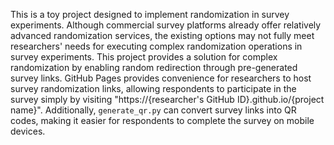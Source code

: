 This is a toy project designed to implement randomization in survey experiments. Although commercial survey platforms already offer relatively advanced randomization services, the existing options may not fully meet researchers' needs for executing complex randomization operations in survey experiments. This project provides a solution for complex randomization by enabling random redirection through pre-generated survey links. GitHub Pages provides convenience for researchers to host survey randomization links, allowing respondents to participate in the survey simply by visiting "https://{researcher's GitHub ID}.github.io/{project name}". Additionally, `generate_qr.py` can convert survey links into QR codes, making it easier for respondents to complete the survey on mobile devices.
